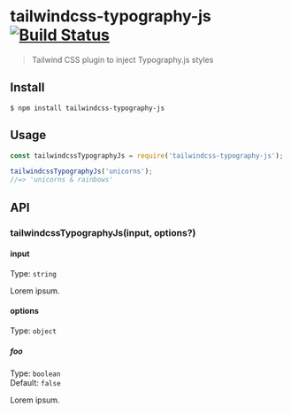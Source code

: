 # tailwindcss-typography-js [![Build Status](https://travis-ci.com/manishrc/tailwindcss-typography-js.svg?branch=master)](https://travis-ci.com/manishrc/tailwindcss-typography-js)

> Tailwind CSS plugin to inject Typography.js styles


## Install

```
$ npm install tailwindcss-typography-js
```


## Usage

```js
const tailwindcssTypographyJs = require('tailwindcss-typography-js');

tailwindcssTypographyJs('unicorns');
//=> 'unicorns & rainbows'
```


## API

### tailwindcssTypographyJs(input, options?)

#### input

Type: `string`

Lorem ipsum.

#### options

Type: `object`

##### foo

Type: `boolean`\
Default: `false`

Lorem ipsum.

